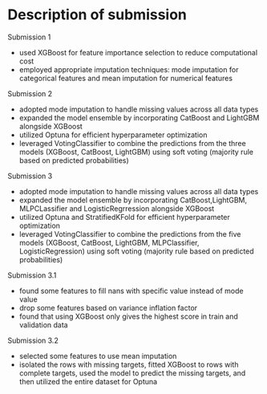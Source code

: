 # Description of submission
Submission 1 
- used XGBoost for feature importance selection to reduce computational cost
- employed appropriate imputation techniques: mode imputation for categorical features and mean imputation for numerical features

Submission 2
- adopted mode imputation to handle missing values across all data types
- expanded the model ensemble by incorporating CatBoost and LightGBM alongside XGBoost
- utilized Optuna for efficient hyperparameter optimization
- leveraged VotingClassifier to combine the predictions from the three models (XGBoost, CatBoost, LightGBM) using soft voting (majority rule based on predicted probabilities)

Submission 3
- adopted mode imputation to handle missing values across all data types
- expanded the model ensemble by incorporating CatBoost,LightGBM, MLPCLassifier and LogisticRegrression alongside XGBoost
- utilized Optuna and StratifiedKFold for efficient hyperparameter optimization
- leveraged VotingClassifier to combine the predictions from the five models (XGBoost, CatBoost, LightGBM, MLPClassifier, LogisticRegression) using soft voting (majority rule based on predicted probabilities)

Submission 3.1
- found some features to fill nans with specific value instead of mode value
- drop some features based on variance inflation factor
- found that using XGBoost only gives the highest score in train and validation data

Submission 3.2
- selected some features to use mean imputation
- isolated the rows with missing targets, fitted XGBoost to rows with complete targets, used the model to predict the missing targets, and then utilized the entire dataset for Optuna